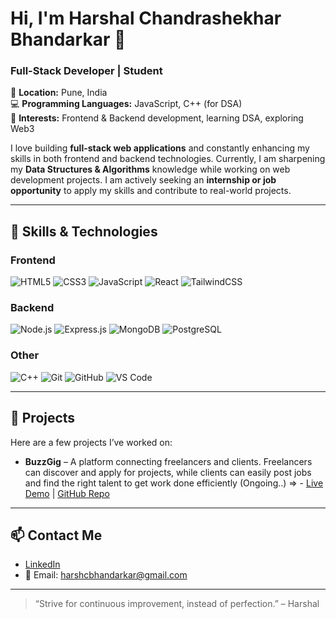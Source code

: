 # Hi, I'm Harshal Chandrashekhar Bhandarkar 👋

### Full-Stack Developer | Student

📍 **Location:** Pune, India  
💻 **Programming Languages:** JavaScript, C++ (for DSA)  
🎯 **Interests:** Frontend & Backend development, learning DSA, exploring Web3  

I love building **full-stack web applications** and constantly enhancing my skills in both frontend and backend technologies. Currently, I am sharpening my **Data Structures & Algorithms** knowledge while working on web development projects. I am actively seeking an **internship or job opportunity** to apply my skills and contribute to real-world projects.

---

## 🚀 Skills & Technologies

### Frontend
![HTML5](https://img.shields.io/badge/HTML5-E34F26?style=flat&logo=html5&logoColor=white) 
![CSS3](https://img.shields.io/badge/CSS3-1572B6?style=flat&logo=css3&logoColor=white) 
![JavaScript](https://img.shields.io/badge/JavaScript-F7DF1E?style=flat&logo=javascript&logoColor=black) 
![React](https://img.shields.io/badge/React-61DAFB?style=flat&logo=react&logoColor=black) 
![TailwindCSS](https://img.shields.io/badge/TailwindCSS-06B6D4?style=flat&logo=tailwind-css&logoColor=white)

### Backend
![Node.js](https://img.shields.io/badge/Node.js-339933?style=flat&logo=node.js&logoColor=white) 
![Express.js](https://img.shields.io/badge/Express.js-000000?style=flat&logo=express&logoColor=white) 
![MongoDB](https://img.shields.io/badge/MongoDB-47A248?style=flat&logo=mongodb&logoColor=white)
![PostgreSQL](https://img.shields.io/badge/PostgreSQL-316192?style=flat&logo=postgresql&logoColor=white)


### Other
![C++](https://img.shields.io/badge/C++-00599C?style=flat&logo=c%2B%2B&logoColor=white) 
![Git](https://img.shields.io/badge/Git-F05032?style=flat&logo=git&logoColor=white) 
![GitHub](https://img.shields.io/badge/GitHub-181717?style=flat&logo=github&logoColor=white) 
![VS Code](https://img.shields.io/badge/VS%20Code-007ACC?style=flat&logo=visual-studio-code&logoColor=white)

---

## 💼 Projects

Here are a few projects I’ve worked on:

- **BuzzGig** – A platform connecting freelancers and clients. Freelancers can discover and apply for projects, while clients can easily post jobs and find the right talent to get work done efficiently (Ongoing..)  => - [Live Demo](https://verdant-pie-e7174e.netlify.app/) | [GitHub Repo](https://github.com/Harshal2057/BuzzGig)

 ---

## 📫 Contact Me

- [LinkedIn](https://www.linkedin.com/in/harsh-bhandarkar-b48b4a303)  
- 📧 Email: [harshcbhandarkar@gmail.com](mailto:harshcbhandarkar@gmail.com)  

---

> “Strive for continuous improvement, instead of perfection.” – Harshal

